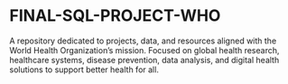# FINAL-SQL-PROJECT-WHO
A repository dedicated to projects, data, and resources aligned with the World Health Organization’s mission. Focused on global health research, healthcare systems, disease prevention, data analysis, and digital health solutions to support better health for all.

